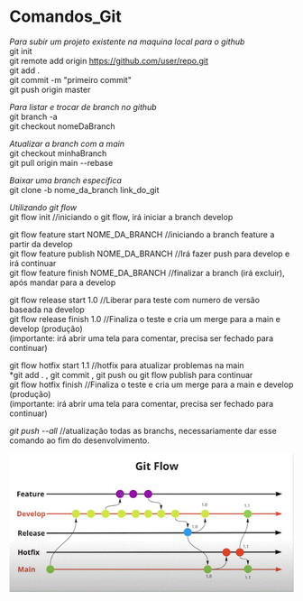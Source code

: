 # Comandos_Git


*Para subir um projeto existente na maquina local para o github* <br/>
git init <br/>
git remote add origin https://github.com/user/repo.git <br/>
git add . <br/>
git commit -m "primeiro commit" <br/>
git push origin master <br/>

*Para listar e trocar de branch no github* <br/>
git branch -a <br/>
git checkout nomeDaBranch <br/>

*Atualizar a branch com a main* <br/>
git checkout minhaBranch <br/>
git pull origin main --rebase <br/>

*Baixar uma branch específica* <br/>
git clone -b nome_da_branch link_do_git

*Utilizando git flow* <br/>
git flow init      //iniciando o git flow, irá iniciar a branch develop

git flow feature start NOME_DA_BRANCH    //iniciando a branch feature a partir da develop <br/>
git flow feature publish NOME_DA_BRANCH    //Irá fazer push para develop e irá continuar <br/>
git flow feature finish NOME_DA_BRANCH    //finalizar a branch (irá excluir), após mandar para a develop <br/>

git flow release start 1.0    //Liberar para teste com numero de versão baseada na develop <br/>
git flow release finish 1.0    //Finaliza o teste e cria um merge para a main e develop (produção) <br/>
(importante: irá abrir uma tela para comentar, precisa ser fechado para continuar)<br/>

git flow hotfix start 1.1     //hotfix para atualizar problemas na main<br/>
*git add . , git commit , git push ou git flow publish para continuar<br/>
git flow hotfix finish    //Finaliza o teste e cria um merge para a main e develop (produção) <br/>
(importante: irá abrir uma tela para comentar, precisa ser fechado para continuar)<br/>

*git push --all*    //atualização todas as branchs, necessariamente dar esse comando ao fim do desenvolvimento.




<img src="https://github.com/ElvisCostaOliveira/Comandos_Git/blob/main/image/git_flow.gif" width="620">



